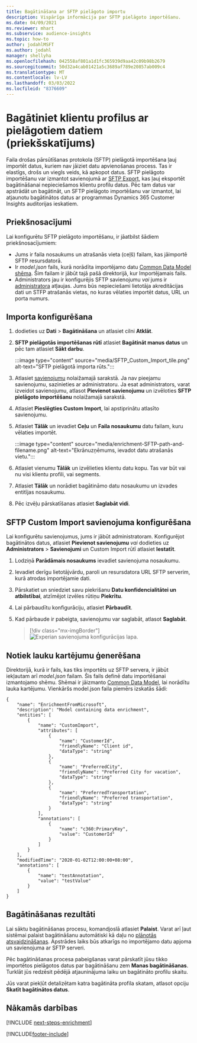 ```yaml
---
title: Bagātināšana ar SFTP pielāgoto importu
description: Vispārīga informācija par SFTP pielāgoto importēšanu.
ms.date: 04/09/2021
ms.reviewer: mhart
ms.subservice: audience-insights
ms.topic: how-to
author: jodahlMSFT
ms.author: jodahl
manager: shellyha
ms.openlocfilehash: 042558af801a1d1fc365939d9aa42c09b98b2679
ms.sourcegitcommit: 50d32a4cab01421a5c3689af789e20857ab009c4
ms.translationtype: MT
ms.contentlocale: lv-LV
ms.lasthandoff: 03/03/2022
ms.locfileid: "8376609"
---
```

# <a name="enrich-customer-profiles-with-custom-data-preview"></a>Bagātiniet klientu profilus ar pielāgotiem datiem (priekšskatījums)

Faila drošas pārsūtīšanas protokola (SFTP) pielāgotā importēšana ļauj importēt datus, kuriem nav jāiziet datu apvienošanas process. Tas ir elastīgs, drošs un viegls veids, kā apkopot datus. SFTP pielāgoto importēšanu var izmantot savienojumā ar [SFTP Export](export-sftp.md), kas ļauj eksportēt bagātināšanai nepieciešamos klientu profilu datus. Pēc tam datus var apstrādāt un bagātināt, un SFTP pielāgoto importēšanu var izmantot, lai atjaunotu bagātinātos datus ar programmas Dynamics 365 Customer Insights auditorijas ieskatiem.

## <a name="prerequisites"></a>Priekšnosacījumi

Lai konfigurētu SFTP pielāgoto importēšanu, ir jāatbilst šādiem priekšnosacījumiem:

- Jums ir faila nosaukums un atrašanās vieta (ceļš) failam, kas jāimportē SFTP resursdatorā.
- Ir *model.json* fails, kurā norādīta importējamo datu [Common Data Model shēma](/common-data-model/). Šim failam ir jābūt tajā pašā direktorijā, kur Importējamais fails.
- Administrators jau ir konfigurējis SFTP savienojumu *vai* jums ir [administratora](permissions.md#admin) atļaujas. Jums būs nepieciešami lietotāja akreditācijas dati un STFP atrašanās vietas, no kuras vēlaties importēt datus, URL un porta numurs.


## <a name="configure-the-import"></a>Importa konfigurēšana

1. dodieties uz **Dati** > **Bagātināšana** un atlasiet cilni **Atklāt**.

1. **SFTP pielāgotās importēšanas rūtī** atlasiet **Bagātināt manus datus** un pēc tam atlasiet **Sākt darbu**.

   :::image type="content" source="media/SFTP_Custom_Import_tile.png" alt-text="SFTP pielāgotā importa rūts.":::

1. Atlasiet [savienojumu](connections.md) nolaižamajā sarakstā. Ja nav pieejamu savienojumu, sazinieties ar administratoru. Ja esat administrators, varat izveidot savienojumu, atlasot **Pievienot savienojumu** un izvēloties **SFTP pielāgoto importēšanu** nolaižamajā sarakstā.

1. Atlasiet **Pieslēgties Custom Import**, lai apstiprinātu atlasīto savienojumu.

1.  Atlasiet **Tālāk** un ievadiet **Ceļu** un **Faila nosaukumu** datu failam, kuru vēlaties importēt.

    :::image type="content" source="media/enrichment-SFTP-path-and-filename.png" alt-text="Ekrānuzņēmums, ievadot datu atrašanās vietu.":::

1. Atlasiet vienumu **Tālāk** un izvēlieties klientu datu kopu. Tas var būt vai nu visi klientu profili, vai segments.

1. Atlasiet **Tālāk** un norādiet bagātināmo datu nosaukumu un izvades entitījas nosaukumu. 

1. Pēc izvēļu pārskatīšanas atlasiet **Saglabāt vidi**.

## <a name="configure-the-connection-for-sftp-custom-import"></a>SFTP Custom Import savienojuma konfigurēšana 

Lai konfigurētu savienojumus, jums ir jābūt administratoram. Konfigurējot bagātinātos datus, atlasiet **Pievienot savienojumu** *vai* dodieties uz **Administrators** > **Savienojumi** un Custom Import rūtī atlasiet **Iestatīt**.

1. Lodziņā **Parādāmais nosaukums** ievadiet savienojuma nosaukumu.

1. Ievadiet derīgu lietotājvārdu, paroli un resursdatora URL SFTP serverim, kurā atrodas importējamie dati.

1. Pārskatiet un sniedziet savu piekrišanu **Datu konfidencialitātei un atbilstībai**, atzīmējot izvēles rūtiņu **Piekrītu**.

1. Lai pārbaudītu konfigurāciju, atlasiet **Pārbaudīt**.

1. Kad pārbaude ir pabeigta, savienojumu var saglabāt, atlasot **Saglabāt**.

   > [!div class="mx-imgBorder"]
   > ![Experian savienojuma konfigurācijas lapa.](media/enrichment-SFTP-connection.png "Experian savienojuma konfigurācijas lapa")


## <a name="defining-field-mappings"></a>Notiek lauku kartējumu ģenerēšana 

Direktorijā, kurā ir fails, kas tiks importēts uz SFTP servera, ir jābūt iekļautam arī *model.json* failam. Šis fails definē datu importēšanai izmantojamo shēmu. Shēmai ir jāizmanto [Common Data Model](/common-data-model/), lai norādītu lauka kartējumu. Vienkāršs model.json faila piemērs izskatās šādi:

```
{
    "name": "EnrichmentFromMicrosoft",
    "description": "Model containing data enrichment",
    "entities": [
        {
            "name": "CustomImport",
            "attributes": [
                {
                    "name": "CustomerId",
                    "friendlyName": "Client id",
                    "dataType": "string"
                },
                {
                    "name": "PreferredCity",
                    "friendlyName": "Preferred City for vacation",
                    "dataType": "string"
                },
                {
                    "name": "PreferredTransportation",
                    "friendlyName": "Preferred transportation",
                    "dataType": "string"
                }
            ],
            "annotations": [
                {
                    "name": "c360:PrimaryKey",
                    "value": "CustomerId"
                }
            ]
        }
    ],
    "modifiedTime": "2020-01-02T12:00:00+08:00",
    "annotations": [
        {
            "name": "testAnnotation",
            "value": "testValue"
        }
    ]
}
```

## <a name="enrichment-results"></a>Bagātināšanas rezultāti

Lai sāktu bagātināšanas procesu, komandjoslā atlasiet **Palaist**. Varat arī ļaut sistēmai palaist bagātināšanu automātiski kā daļu no [plānotās atsvaidzināšanas](system.md#schedule-tab). Apstrādes laiks būs atkarīgs no importējamo datu apjoma un savienojuma ar SFTP serveri.

Pēc bagātināšanas procesa pabeigšanas varat pārskatīt jūsu tikko importētos pielāgotos datus par bagātināšanu zem **Manas bagātināšanas**. Turklāt jūs redzēsit pēdējā atjauninājuma laiku un bagātināto profilu skaitu.

Jūs varat piekļūt detalizētam katra bagātināta profila skatam, atlasot opciju **Skatīt bagātinātos datus**.

## <a name="next-steps"></a>Nākamās darbības

[!INCLUDE [next-steps-enrichment](../includes/next-steps-enrichment.md)]

[!INCLUDE[footer-include](../includes/footer-banner.md)]
